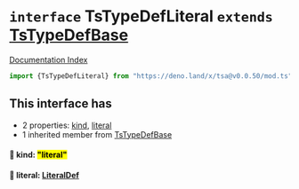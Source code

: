 # `interface` TsTypeDefLiteral `extends` [TsTypeDefBase](../private.interface.TsTypeDefBase/README.md)

[Documentation Index](../README.md)

```ts
import {TsTypeDefLiteral} from "https://deno.land/x/tsa@v0.0.50/mod.ts"
```

## This interface has

- 2 properties:
[kind](#-kind-literal),
[literal](#-literal-literaldef)
- 1 inherited member from [TsTypeDefBase](../private.interface.TsTypeDefBase/README.md)


#### 📄 kind: <mark>"literal"</mark>



#### 📄 literal: [LiteralDef](../type.LiteralDef/README.md)



